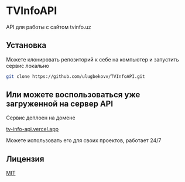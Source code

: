 # TVInfoAPI

API для работы с сайтом tvinfo.uz

## Установка

Можете клонировать репозиторий к себе на компьютер и запустить сервис локально

```bash
git clone https://github.com/ulugbekovv/TVInfoAPI.git
```


## Или можете воспользоваться уже загруженной на сервер API

Сервис деплоен на домене 

[tv-info-api.vercel.app](https://tv-info-api.vercel.app/)

Можете использовать его для своих проектов, работает 24/7


## Лицензия

[MIT](https://github.com/ulugbekovv/TVInfoAPI/blob/main/LICENSE)
